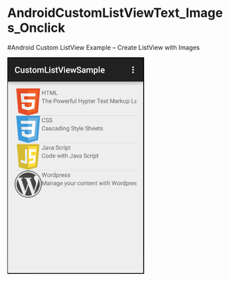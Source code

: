 # AndroidCustomListViewText_Images_Onclick
#Android Custom ListView Example – Create ListView with Images

<img src=android-custom-listview-example.png/>

